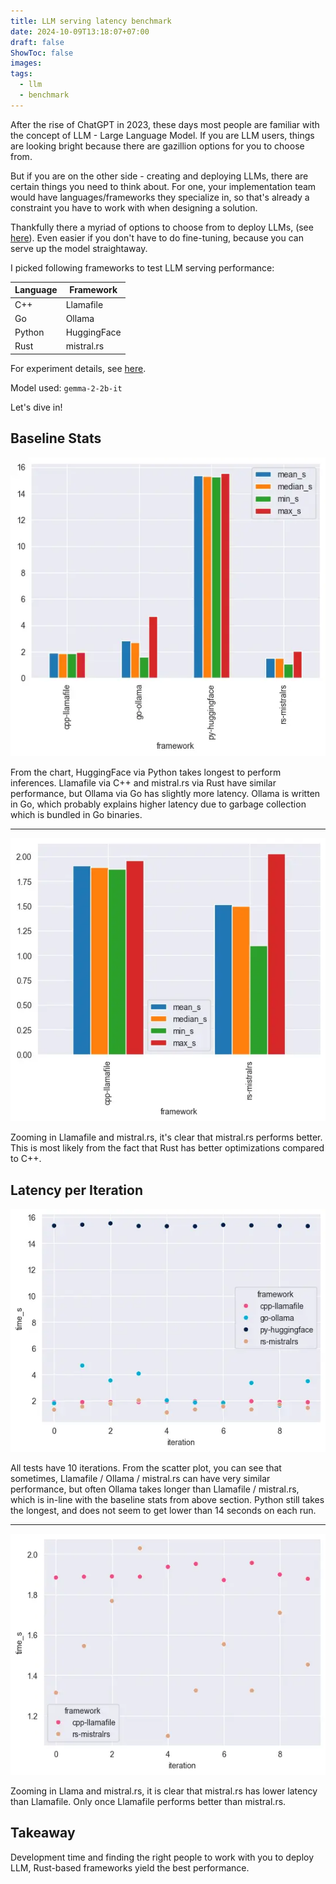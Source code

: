 ```yaml
---
title: LLM serving latency benchmark
date: 2024-10-09T13:18:07+07:00
draft: false
ShowToc: false
images:
tags:
  - llm
  - benchmark
---
```


After the rise of ChatGPT in 2023, these days most people are familiar with the concept of LLM - Large Language Model. If you are LLM users, things are looking bright because there are gazillion options for you to choose from.

But if you are on the other side - creating and deploying LLMs, there are certain things you need to think about. For one, your implementation team would have languages/frameworks they specialize in, so that's already a constraint you have to work with when designing a solution.

Thankfully there a myriad of options to choose from to deploy LLMs, (see [here](https://github.com/Hannibal046/Awesome-LLM?tab=readme-ov-file#llm-deployment)). Even easier if you don't have to do fine-tuning, because you can serve up the model straightaway.

I picked following frameworks to test LLM serving performance:

| Language | Framework   |
|----------|-------------|
| C++      | Llamafile   |
| Go       | Ollama      |
| Python   | HuggingFace |
| Rust     | mistral.rs  |

For experiment details, see [here](https://github.com/kahnwong/llm-serving-benchmark).

Model used: `gemma-2-2b-it`

Let's dive in!

## Baseline Stats

![baseline-stats](images/baseline-stats.webp)

From the chart, HuggingFace via Python takes longest to perform inferences. Llamafile via C++ and mistral.rs via Rust have similar performance, but Ollama via Go has slightly more latency. Ollama is written in Go, which probably explains higher latency due to garbage collection which is bundled in Go binaries.

---

![baseline-stats-cpp-go.png](images/baseline-stats-cpp-rs.webp)

Zooming in Llamafile and mistral.rs, it's clear that mistral.rs performs better. This is most likely from the fact that Rust has better optimizations compared to C++.

## Latency per Iteration

![img.png](images/latency-per-iteration.webp)

All tests have 10 iterations. From the scatter plot, you can see that sometimes, Llamafile / Ollama / mistral.rs can have very similar performance, but often Ollama takes longer than Llamafile / mistral.rs, which is in-line with the baseline stats from above section. Python still takes the longest, and does not seem to get lower than 14 seconds on each run.

---

![img.png](images/latency-per-iteration-cpp-rs.webp)

Zooming in Llama and mistral.rs, it is clear that mistral.rs has lower latency than Llamafile. Only once Llamafile performs better than mistral.rs.

## Takeaway

Development time and finding the right people to work with you to deploy LLM, Rust-based frameworks yield the best performance.
